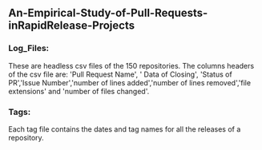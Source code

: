 ## An-Empirical-Study-of-Pull-Requests-inRapidRelease-Projects

### Log_Files: 
These are headless csv files of the 150 repositories. The columns headers of the csv file are: 'Pull Request Name', ' Data of Closing', 'Status of PR','Issue Number','number of lines added','number of lines removed','file extensions' and 'number of files changed'.  

### Tags: 
Each tag file contains the dates and tag names for all the releases of a repository. 
